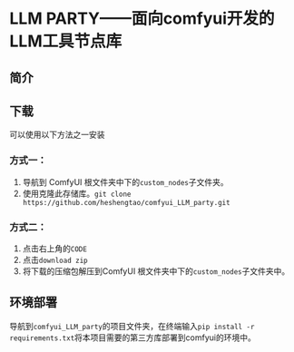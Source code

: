 # **LLM PARTY——面向comfyui开发的LLM工具节点库** 

## 简介

## 下载
可以使用以下方法之一安装
### 方式一：
1. 导航到 ComfyUI 根文件夹中下的`custom_nodes`子文件夹。
2. 使用克隆此存储库。`git clone https://github.com/heshengtao/comfyui_LLM_party.git`

### 方式二：
1. 点击右上角的`CODE`
2. 点击`download zip`
3. 将下载的压缩包解压到ComfyUI 根文件夹中下的`custom_nodes`子文件夹中。

## 环境部署
导航到`comfyui_LLM_party`的项目文件夹，在终端输入`pip install -r requirements.txt`将本项目需要的第三方库部署到comfyui的环境中。

